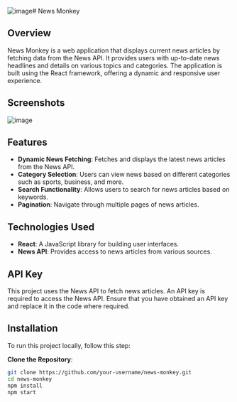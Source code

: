 ![image](https://github.com/user-attachments/assets/86963c60-7348-439f-9f33-d5968e3a40b5)# News Monkey

## Overview

News Monkey is a web application that displays current news articles by fetching data from the News API. It provides users with up-to-date news headlines and details on various topics and categories. The application is built using the React framework, offering a dynamic and responsive user experience.

## Screenshots
![image](https://github.com/user-attachments/assets/b7fe1fff-8a0d-4570-a0ad-6f91505d5623)
## Features

- **Dynamic News Fetching**: Fetches and displays the latest news articles from the News API.
- **Category Selection**: Users can view news based on different categories such as sports, business, and more.
- **Search Functionality**: Allows users to search for news articles based on keywords.
- **Pagination**: Navigate through multiple pages of news articles.

## Technologies Used

- **React**: A JavaScript library for building user interfaces.
- **News API**: Provides access to news articles from various sources.

## API Key

This project uses the News API to fetch news articles. An API key is required to access the News API. Ensure that you have obtained an API key and replace it in the code where required.

## Installation

To run this project locally, follow this step:

**Clone the Repository**:
   ```bash
   git clone https://github.com/your-username/news-monkey.git
   cd news-monkey
   npm install
   npm start





   
